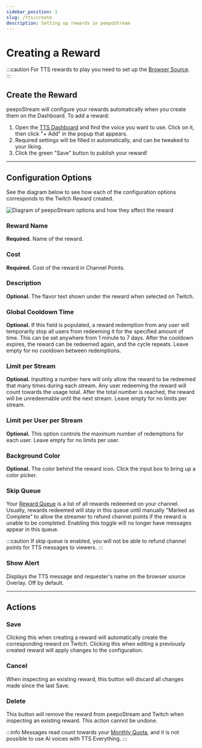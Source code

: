 ```yaml
---
sidebar_position: 1
slug: /tts/create
description: Setting up rewards in peepoStream
---
```


# Creating a Reward

:::caution
For TTS rewards to play you need to set up the [Browser Source](/setup/browser).
:::

## Create the Reward
peepoStream will configure your rewards automatically when you create them on the Dashboard. To add a reward:
1. Open the [TTS Dashboard](https://peepostream.com/tts) and find the voice you want to use. Click on it, then click "+ Add" in the popup that appears.
2. Required settings will be filled in automatically, and can be tweaked to your liking.
3. Click the green "Save" button to publish your reward!


---
## Configuration Options

See the diagram below to see how each of the configuration options corresponds to the Twitch Reward created.
<div style={{textAlign: 'center'}}>

![Diagram of peepoStream options and how they affect the reward](@site/static/img/Reward_Diagram.png)

</div>

### Reward Name

**Required.** Name of the reward.

### Cost

**Required.** Cost of the reward in Channel Points.

### Description

**Optional.** The flavor text shown under the reward when selected on Twitch.

### Global Cooldown Time

**Optional.** If this field is populated, a reward redemption from any user will temporarily stop all users from redeeming it for the specified amount of time. This can be set anywhere from 1 minute to 7 days. After the cooldown expires, the reward can be redeemed again, and the cycle repeats. Leave empty for no cooldown between redemptions.

### Limit per Stream

**Optional.** Inputting a number here will only allow the reward to be redeemed that many times during each stream. Any user redeeming the reward will count towards the usage total. After the total number is reached, the reward will be unredeemable until the next stream. Leave empty for no limits per stream.

### Limit per User per Stream

**Optional.** This option controls the maximum number of redemptions for each user. Leave empty for no limits per user.

### Background Color

**Optional.** The color behind the reward icon. Click the input box to bring up a color picker.

### Skip Queue

Your [Reward Queue](https://www.twitch.tv/popout/reward-queue) is a list of all rewards redeemed on your channel. Usually, rewards redeemed will stay in this queue until manually "Marked as Complete" to allow the streamer to refund channel points if the reward is unable to be completed. Enabling this toggle will no longer have messages appear in this queue.

:::caution
If skip queue is enabled, you will not be able to refund channel points for TTS messages to viewers.
:::

### Show Alert

Displays the TTS message and requester's name on the browser source Overlay. Off by default.

---

## Actions

### Save

Clicking this when creating a reward will automatically create the corresponding reward on Twitch. Clicking this when editing a previously created reward will apply changes to the configuration.

### Cancel

When inspecting an existing reward, this button will discard all changes made since the last Save.

### Delete

This button will remove the reward from peepoStream and Twitch when inspecting an existing reward. This action cannot be undone.

:::info
Messages read count towards your [Monthly Quota](/account/billing#plans), and it is not possible to use AI voices with TTS Everything.
:::